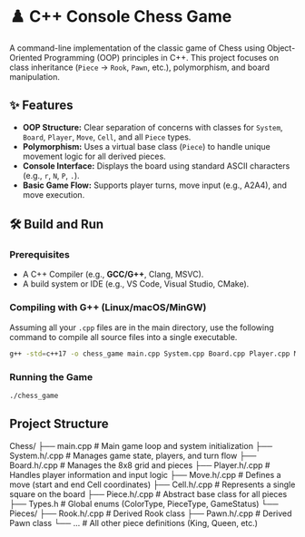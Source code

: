 # ♟️ C++ Console Chess Game

A command-line implementation of the classic game of Chess using Object-Oriented Programming (OOP) principles in C++. This project focuses on class inheritance (`Piece` $\rightarrow$ `Rook`, `Pawn`, etc.), polymorphism, and board manipulation.

## ✨ Features

* **OOP Structure:** Clear separation of concerns with classes for `System`, `Board`, `Player`, `Move`, `Cell`, and all `Piece` types.
* **Polymorphism:** Uses a virtual base class (`Piece`) to handle unique movement logic for all derived pieces.
* **Console Interface:** Displays the board using standard ASCII characters (e.g., `r`, `N`, `P`, `.`).
* **Basic Game Flow:** Supports player turns, move input (e.g., A2A4), and move execution.

## 🛠️ Build and Run

### Prerequisites

* A C++ Compiler (e.g., **GCC/G++**, Clang, MSVC).
* A build system or IDE (e.g., VS Code, Visual Studio, CMake).

### Compiling with G++ (Linux/macOS/MinGW)

Assuming all your `.cpp` files are in the main directory, use the following command to compile all source files into a single executable.

```bash
g++ -std=c++17 -o chess_game main.cpp System.cpp Board.cpp Player.cpp Move.cpp Cell.cpp Piece.cpp
```

### Running the Game

```bash
./chess_game
```

## Project Structure

Chess/
├── main.cpp          # Main game loop and system initialization
├── System.h/.cpp     # Manages game state, players, and turn flow
├── Board.h/.cpp      # Manages the 8x8 grid and pieces
├── Player.h/.cpp     # Handles player information and input logic
├── Move.h/.cpp       # Defines a move (start and end Cell coordinates)
├── Cell.h/.cpp       # Represents a single square on the board
├── Piece.h/.cpp      # Abstract base class for all pieces
├── Types.h           # Global enums (ColorType, PieceType, GameStatus)
└── Pieces/
    ├── Rook.h/.cpp   # Derived Rook class
    ├── Pawn.h/.cpp   # Derived Pawn class
    └── ...           # All other piece definitions (King, Queen, etc.)

